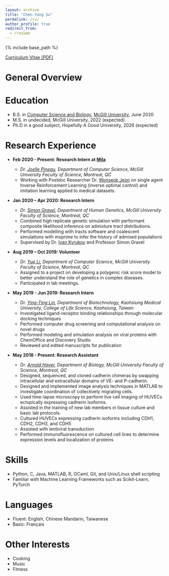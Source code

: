 ```yaml
---
layout: archive
title: "Chen-Yang Su"
permalink: /cv/
author_profile: true
redirect_from:
  - /resume
---
```


{% include base_path %}

[Curriculum Vitae [PDF]](http://chenyangsu.github.io./files/chenyangsu_cv_2020.pdf)

# General Overview


Education
======
* B.S. in [Computer Science and Biology](https://www.mcgill.ca/study/2020-2021/faculties/science/undergraduate/programs/bachelor-science-bsc-major-computer-science-and-biology), [McGill University](https://www.mcgill.ca/), June 2020
* M.S. in undecided, McGill University, 2022 (expected)
* Ph.D in a good subject, Hopefully A Good University, 2026 (expected)

Research Experience
======
<!--
* Summer 2015: Research Assistant
  * Github University
  * Duties included: Tagging issues
  * Supervisor: Professor Git

* Fall 2015: Research Assistant
  * Github University
  * Duties included: Merging pull requests
  * Supervisor: Professor Hub
-->  
* **Feb 2020 - Present: Research Intern at [Mila](https://mila.quebec/en)**  
  * *Dr. [Joelle Pineau](https://www.cs.mcgill.ca/~jpineau/), Department of Computer Science, McGill University Faculty of Science, Montreal, QC*
  * Working with Postdoc Researcher Dr. [Wonseok Jeon](https://mila.quebec/en/person/wonseok-jeon/) on single agent Inverse Reinforcement Learning (inverse optimal control) and imitation learning applied to medical datasets.
  
* **Jan 2020 – Apr 2020: Research Intern** 
  * *Dr. [Simon Gravel](http://simongravel.lab.mcgill.ca/Home.html), Department of Human Genetics, McGill University Faculty of Science, Montreal, QC*
  * Combined high replicate genetic simulation with performant composite likelihood inference on admixture tract distributions.
  * Performed modelling with tracts software and coalescent simulations with msprime to infer the history of admixed populations
  * Supervised by Dr. [Ivan Kyrukov](https://github.com/ivan-krukov) and Professor Simon Gravel
  
* **Aug 2019 – Oct 2019: Volunteer** 
  * *Dr. [Yue Li](https://www.cs.mcgill.ca/~yueli/), Department of Computer Science, McGill University Faculty of Science, Montreal, QC*
  * Assigned to a project on developing a polygenic risk score model to better understand the role of genetics in complex diseases.
  * Participated in lab meetings.
  
* **May 2019 - Jun 2019: Research Intern** 
  * *Dr. [Ying-Ting Lin](http://ytlab.kmu.edu.tw/), Department of Biotechnology, Kaohsiung Medical University, College of Life Science, Kaohsiung, Taiwan*
  * Investigated ligand-receptor binding relationships through molecular docking techniques
  * Performed computer drug screening and computational analysis on novel drugs
  * Performed modeling and simulation analysis on viral proteins with ChemOffice and Discovery Studio
  * Reviewed and edited manuscripts for publication
  
* **May 2018 - Present: Research Assistant** 
  * *Dr. [Arnold Hayer](https://hayerlab.org/), Department of Biology, McGill University Faculty of Science, Montreal, QC*
  * Designed, sequenced, and cloned cadherin chimeras by swapping intracellular and extracellular domains of VE- and P-cadherin.
  * Designed and implemented image analysis techniques in MATLAB to investigate coordination of collectively migrating cells.
  * Used time-lapse microscopy to perform live cell imaging of HUVECs ectopically expressing cadherin isoforms.
  * Assisted in the training of new lab members in tissue culture and basic lab protocols.
  * Cultured HUVECs expressing cadherin isoforms including CDH1, CDH2, CDH3, and CDH5
  * Assisted with lentiviral transduction
  * Performed immunofluorescence on cultured cell lines to determine expression levels and localization of proteins
  
Skills
======
* Python, C, Java, MATLAB, R, OCaml, Git, and Unix/Linux shell scripting
* Familiar with Machine Learning Frameworks such as Scikit-Learn, PyTorch

Languages
======
* Fluent: English, Chinese Mandarin, Taiwanese
* Basic: Français 

Other Interests
======
* Cooking 
* Music
* Fitness

<!--
Publications
======
  <ul>{% for post in site.publications %}
    {% include archive-single-cv.html %}
  {% endfor %}</ul>
  
Talks
======
  <ul>{% for post in site.talks %}
    {% include archive-single-talk-cv.html %}
  {% endfor %}</ul>
  
Teaching
======
  <ul>{% for post in site.teaching %}
    {% include archive-single-cv.html %}
  {% endfor %}</ul>
  
Service and leadership
======
* Currently signed in to 43 different slack teams

-->
